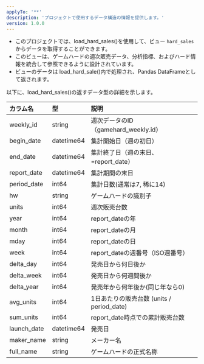 ```yaml
---
applyTo: '**'
description: 'プロジェクトで使用するデータ構造の情報を提供します。'
version: 1.0.0
---
```

- このプロジェクトでは、load_hard_sales()を使用して、ビュー `hard_sales` からデータを取得することができます。
- このビューは、ゲームハードの週次販売データ、分析指標、およびハード情報を統合して参照できるように設計されています。
- ビューのデータは load_hard_sale()内で処理され、Pandas DataFrameとして返されます。

以下に、load_hard_sales()の返すデータ型の詳細を示します。

| カラム名      | 型      | 説明                                                         |
|:------------- |:------- |:------------------------------------------------------------ |
| weekly_id     | string    | 週次データのID（gamehard_weekly.id）                         |
| begin_date    | datetime64   | 集計開始日（週の初日）                                       |
| end_date      | datetime64   | 集計終了日（週の末日、=report_date）                         |
| report_date   | datetime64   | 集計期間の末日                                               |
| period_date   | int64 | 集計日数(通常は7, 稀に14)                                          |
| hw            | string    | ゲームハードの識別子                                         |
| units         | int64 | 週次販売台数                                                 |
| year          | int64 | report_dateの年                                              |
| month         | int64 | report_dateの月                                              |
| mday          | int64 | report_dateの日                                              |
| week          | int64 | report_dateの週番号（ISO週番号）                             |
| delta_day     | int64 | 発売日から何日後か                                           |
| delta_week    | int64 | 発売日から何週間後か                                         |
| delta_year    | int64 | 発売年から何年後か(同じ年なら0)                                |
| avg_units     | int64 | 1日あたりの販売台数 (units / period_date)                     |
| sum_units     | int64 | report_date時点での累計販売台数                              |
| launch_date   | datetime64 | 発売日                                                |
| maker_name    | string  | メーカー名                                                |
| full_name     | string  | ゲームハードの正式名称                                      |　　





